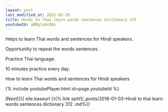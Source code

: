 ```yaml
---
layout: post
last_modified_at: 2021-03-29
title: Hindi to Thai learn words sentences dictionary 235 
youtubeId: aQMgluHcROs
---
```

 
 
Helps to learn Thai words and sentences for Hindi speakers.

Opportunitiy to repeat the words sentences. 

Practice Thai language. 
 
10 minutes practice every day. 
 
How to learn Thai words and sentences for Hindi speakers 
 
{% include youtubePlayer.html id=page.youtubeId %}
 
 
[Next]({{ site.baseurl }}{% link  split1/_posts/2018-01-03-Hindi to thai learn words sentences dictionary 312 .md%})
 
